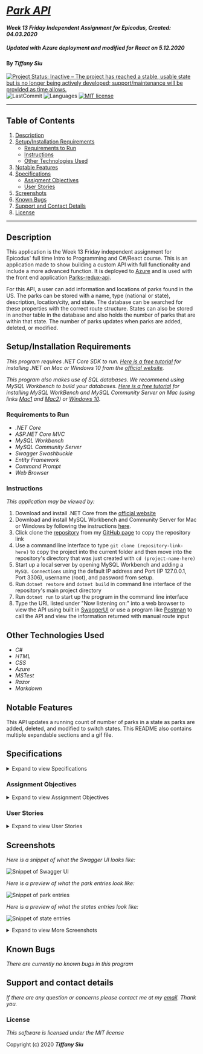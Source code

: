 # _[Park API](https://github.com/TSiu88/parkApi)_

#### _Week 13 Friday Independent Assignment for Epicodus, Created: 04.03.2020_
##### Updated with Azure deployment and modified for React on 5.12.2020

#### By _**Tiffany Siu**_

[![Project Status: Inactive – The project has reached a stable, usable state but is no longer being actively developed; support/maintenance will be provided as time allows.](https://www.repostatus.org/badges/latest/inactive.svg)](https://www.repostatus.org/#inactive)
![LastCommit](https://img.shields.io/github/last-commit/tsiu88/parkApi)
![Languages](https://img.shields.io/github/languages/top/tsiu88/parkApi)
[![MIT license](https://img.shields.io/badge/License-MIT-orange.svg)](https://lbesson.mit-license.org/)

---
## Table of Contents
1. [Description](#description)
2. [Setup/Installation Requirements](#setup/installation-requirements)
    - [Requirements to Run](#requirements-to-run)
    - [Instructions](#instructions)
    - [Other Technologies Used](#other-technologies-used)
3. [Notable Features](#notable-features)
4. [Specifications](#specifications)
    - [Assigment Objectives](#assignment-objectives)
    - [User Stories](#user-stories)
5. [Screenshots](#screenshots)
6. [Known Bugs](#known-bugs)
7. [Support and Contact Details](#support-and-contact-details)
8. [License](#license)
---
## Description

This application is the Week 13 Friday independent assignment for Epicodus' full time Intro to Programming and C#/React course.  This is an application made to show building a custom API with full functionality and include a more advanced function.  It is deployed to [Azure](http://park-info-api.azurewebsites.net/index.html) and is used with the front end application [Parks-redux-api](https://github.com/TSiu88/Parks-redux-api).

For this API, a user can add information and locations of parks found in the US.  The parks can be stored with a name, type (national or state), description, location/city, and state.  The database can be searched for these properties with the correct route structure.  States can also be stored in another table in the database and also holds the number of parks that are within that state.  The number of parks updates when parks are added, deleted, or modified.

## Setup/Installation Requirements

_This program requires .NET Core SDK to run. [Here is a free tutorial](https://www.learnhowtoprogram.com/c-and-net/getting-started-with-c/installing-c-and-net) for installing .NET on Mac or Windows 10 from the [official website](https://dotnet.microsoft.com/download/dotnet-core/)._ 

_This program also makes use of SQL databases. We recommend using MySQL Workbench to build your databases. [Here is a free tutorial](https://www.learnhowtoprogram.com/c-and-net/getting-started-with-c/installing-and-configuring-mysql) for installing MySQL WorkBench and MySQL Community Server on Mac (using links [Mac1](https://dev.mysql.com/downloads/file/?id=484914) and [Mac2](https://dev.mysql.com/downloads/file/?id=484391)) or [Windows 10](https://dev.mysql.com/downloads/file/?id=484919)._

### Requirements to Run
* _.NET Core_
* _ASP.NET Core MVC_
* _MySQL Workbench_
* _MySQL Community Server_
* _Swagger Swashbuckle_
* _Entity Framework_
* _Command Prompt_
* _Web Browser_

### Instructions

*This application may be viewed by:*

1. Download and install .NET Core from the [official website](https://dotnet.microsoft.com/download/dotnet-core/)
2. Download and install MySQL Workbench and Community Server for Mac or Windows by following the instructions [here](https://www.learnhowtoprogram.com/c-and-net/getting-started-with-c/installing-and-configuring-mysql).
3. Click clone the [repository](https://github.com/TSiu88/ParkApi.git) from my [GitHub page](https://github.com/TSiu88) to copy the repository link
4. Use a command line interface to type `git clone (repository-link-here)` to copy the project into the current folder and then move into the repository's directory that was just created with `cd (project-name-here)`
5. Start up a local server by opening MySQL Workbench and adding a `MySQL Connections` using the default IP address and Port (IP 127.0.0.1, Port 3306), username (root), and password from setup.
6. Run `dotnet restore` and `dotnet build` in command line interface of the repository's main project directory
7. Run `dotnet run` to start up the program in the command line interface
8. Type the URL listed under "Now listening on:" into a web browser to view the API using built in [SwaggerUI](https://swagger.io/) or use a program like [Postman](https://www.postman.com/) to call the API and view the information returned with manual route input


## Other Technologies Used
* _C#_
* _HTML_
* _CSS_
* _Azure_
* _MSTest_
* _Razor_
* _Markdown_

## Notable Features
This API updates a running count of number of parks in a state as parks are added, deleted, and modified to switch states.  This README also contains multiple expandable sections and a gif file.

## Specifications

<details>
  <summary>Expand to view Specifications</summary>

| Specification | Input | Output |
| :-------------     | :------------- | :------------- |
| The api displays a home screen with Swagger | Application start | Welcome screen displayed with all possible API calls |
| The api is able to show all parks when GET method is used | GET http://localhost:5000/api/parks | Displays all parks with info |
| The api is able to show all states when GET method is used | GET http://localhost:5000/api/states | Displays all states with info |
| The api is able to show all national or state parks (or other properties) when GET method is used with parameters | GET http://localhost:5000/api/parks?type={national/state} | Displays all national or state parks with info |
| The api is able to show all national or state parks (or other properties) when GET method is used with a general search | GET http://localhost:5000/api/parks/search | Displays all national or state parks with info matching search |
| The api is able to show 3 random parks when GET method | GET http://localhost:5000/api/parks/random | Displays 3 random parks with info |
| The api is able to show all parks for a state when GET method is used with multiple parameters | GET http://localhost:5000/api/parks?state={stateName}&type={national/state} | Displays all state parks for that state with info |
| The api is able to add parks with POST methods | POST http://localhost:5000/api/parks | Adds new park with provided info and increase count of parks for that state |
| The api is able to edit/update existing parks with PUT method | PUT http://localhost:5000/api/{id} | Update existing park with provided info and correct counts of parks for that state |
| The api is able to delete existing parks with DELETE method | DELETE http://localhost:5000/api/{id} | Delete park from database and decrease count of parks for that state |

</details>

### Assignment Objectives

<details>
  <summary>Expand to view Assignment Objectives</summary>

**At the very least, your API should include the following:**

* Full CRUD functionality.
* Further exploration of one of the following objectives: authentication, versioning, pagination, Swagger documentation, or CORS.
* Complete documentation of API endpoints and the further exploration you did.

#### Objectives:

[x] Application includes CRUD functionality and successfully returns responses to API calls.

[x] Application includes at least one of the further exploration objectives: authentication, versioning, pagination, Swagger documentation, or CORS.

[x] Application is well-documented, including specific documentation on further exploration.

[x] Commit history clearly shows eight hours of work.

#### Further Exploration:

Once you complete the requirements for the code review, consider adding other functionality from Monday’s Further Exploration. Get creative and add other custom routes, scopes and functionality as well. Here are a few other possibilities to consider:

* Add a RANDOM endpoint that randomly returns a park/business/animal.
* Add a second custom endpoint that accepts parameters. Example: a SEARCH route that allows users to search by specific park names.

</details>

### User Stories

<details>
  <summary>Expand to view User Stories</summary>

* As a user of the API, I want to be able to view all parks in the system so I can have a reference to all existing parks.
* As a user of the API, I want to be able to view all parks by state or national status so I can distinguish which ones are the larger national parks or smaller state parks with more amenities.
* As a user of the API, I want to be able to view all parks in a state so I can distinguish which ones are nearby in the same state.
* As a maintainer of the API database, I want to be able to add, edit, or delete parks so I can keep the database up to date with correct information.

</details>

## Screenshots

_Here is a snippet of what the Swagger UI looks like:_

![Snippet of Swagger UI](./ParkApi/img/snippet1.png)

_Here is a preview of what the park entries look like:_

![Snippet of park entries](./ParkApi/img/snippet2.png)

_Here is a preview of what the states entries look like:_

![Snippet of state entries](./ParkApi/img/snippet3.png)

<details>
  <summary>Expand to view More Screenshots</summary>

_Here is a preview of using multiple parameters in GET method:_

![Snippet of GET method parameters](./ParkApi/img/getparameters.gif)

</details>

## Known Bugs

_There are currently no known bugs in this program_

## Support and contact details

_If there are any question or concerns please contact me at my [email](mailto:tsiu88@gmail.com). Thank you._

### License

*This software is licensed under the MIT license*

Copyright (c) 2020 **_Tiffany Siu_**
